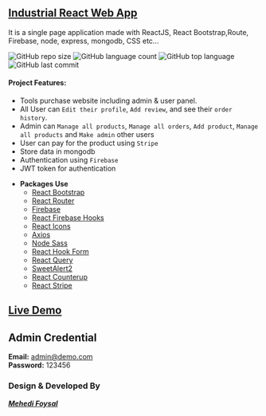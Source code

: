 ## [Industrial React Web App](https://industrial-4c896.firebaseapp.com/)

It is a single page application made with ReactJS, React Bootstrap,Route, Firebase, node, express, mongodb, CSS etc...

![GitHub repo size](https://img.shields.io/github/repo-size/MF-React-Projects/Industrial?style=plastic)
![GitHub language count](https://img.shields.io/github/languages/count/MF-React-Projects/Industrial?style=plastic)
![GitHub top language](https://img.shields.io/github/languages/top/MF-React-Projects/Industrial?style=plastic)
![GitHub last commit](https://img.shields.io/github/last-commit/MF-React-Projects/Industrial?color=red&style=plastic)


#### Project Features:

- Tools purchase website including admin & user panel.
- All User can `Edit their profile`, `Add review`, and see their `order history`.
- Admin can `Manage all products`, `Manage all orders`, `Add product`, `Manage all products` and `Make admin` other users
- User can pay for the product using `Stripe`
- Store data in mongodb
- Authentication using `Firebase`
- JWT token for authentication

* **Packages Use**
    * [React Bootstrap](https://react-bootstrap.github.io/)
    * [React Router](https://reactrouter.com/)
    * [Firebase](https://firebase.google.com/)
    * [React Firebase Hooks](https://github.com/CSFrequency/react-firebase-hooks)
    * [React Icons](https://react-icons.github.io/react-icons/)
    * [Axios](https://axios-http.com/docs/intro)
    * [Node Sass](https://www.npmjs.com/package/node-sass)
    * [React Hook Form](https://react-hook-form.com/)
    * [React Query](https://react-query.tanstack.com/)
    * [SweetAlert2](https://sweetalert2.github.io/)
    * [React Counterup](https://www.npmjs.com/package/react-countup)
    * [React Stripe](https://stripe.com/docs/stripe-js/react)

## [Live Demo](https://industrial-4c896.firebaseapp.com/)
## Admin Credential </br>
**Email:** admin@demo.com <br>
**Password:** 123456

### Design & Developed By
**_[Mehedi Foysal](https://github.com/mehedifoysal)_**